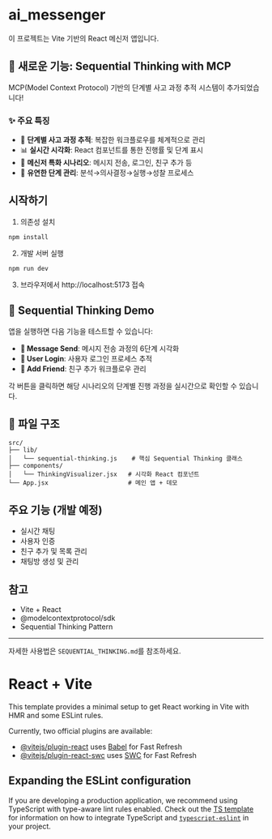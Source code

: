 # ai_messenger

이 프로젝트는 Vite 기반의 React 메신저 앱입니다.

## 🎯 새로운 기능: Sequential Thinking with MCP

MCP(Model Context Protocol) 기반의 단계별 사고 과정 추적 시스템이 추가되었습니다!

### ✨ 주요 특징
- 🧠 **단계별 사고 과정 추적**: 복잡한 워크플로우를 체계적으로 관리
- 📊 **실시간 시각화**: React 컴포넌트를 통한 진행률 및 단계 표시
- 🎯 **메신저 특화 시나리오**: 메시지 전송, 로그인, 친구 추가 등
- 🔄 **유연한 단계 관리**: 분석→의사결정→실행→성찰 프로세스

## 시작하기

1. 의존성 설치
```
npm install
```
2. 개발 서버 실행
```
npm run dev
```

3. 브라우저에서 http://localhost:5173 접속

## 🧠 Sequential Thinking Demo

앱을 실행하면 다음 기능을 테스트할 수 있습니다:

- **💬 Message Send**: 메시지 전송 과정의 6단계 시각화
- **🔐 User Login**: 사용자 로그인 프로세스 추적
- **👥 Add Friend**: 친구 추가 워크플로우 관리

각 버튼을 클릭하면 해당 시나리오의 단계별 진행 과정을 실시간으로 확인할 수 있습니다.

## 📁 파일 구조

```
src/
├── lib/
│   └── sequential-thinking.js    # 핵심 Sequential Thinking 클래스
├── components/
│   └── ThinkingVisualizer.jsx   # 시각화 React 컴포넌트
└── App.jsx                      # 메인 앱 + 데모
```

## 주요 기능 (개발 예정)
- 실시간 채팅
- 사용자 인증  
- 친구 추가 및 목록 관리
- 채팅방 생성 및 관리

## 참고
- Vite + React
- @modelcontextprotocol/sdk
- Sequential Thinking Pattern

---

자세한 사용법은 `SEQUENTIAL_THINKING.md`를 참조하세요.

# React + Vite

This template provides a minimal setup to get React working in Vite with HMR and some ESLint rules.

Currently, two official plugins are available:

- [@vitejs/plugin-react](https://github.com/vitejs/vite-plugin-react/blob/main/packages/plugin-react) uses [Babel](https://babeljs.io/) for Fast Refresh
- [@vitejs/plugin-react-swc](https://github.com/vitejs/vite-plugin-react/blob/main/packages/plugin-react-swc) uses [SWC](https://swc.rs/) for Fast Refresh

## Expanding the ESLint configuration

If you are developing a production application, we recommend using TypeScript with type-aware lint rules enabled. Check out the [TS template](https://github.com/vitejs/vite/tree/main/packages/create-vite/template-react-ts) for information on how to integrate TypeScript and [`typescript-eslint`](https://typescript-eslint.io) in your project.
